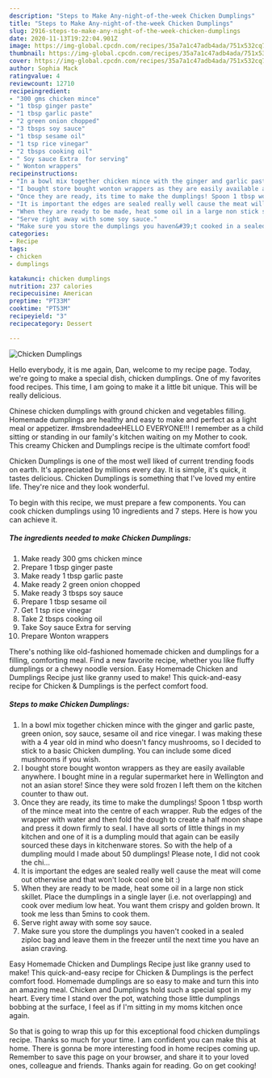 ```yaml
---
description: "Steps to Make Any-night-of-the-week Chicken Dumplings"
title: "Steps to Make Any-night-of-the-week Chicken Dumplings"
slug: 2916-steps-to-make-any-night-of-the-week-chicken-dumplings
date: 2020-11-13T19:22:04.901Z
image: https://img-global.cpcdn.com/recipes/35a7a1c47adb4ada/751x532cq70/chicken-dumplings-recipe-main-photo.jpg
thumbnail: https://img-global.cpcdn.com/recipes/35a7a1c47adb4ada/751x532cq70/chicken-dumplings-recipe-main-photo.jpg
cover: https://img-global.cpcdn.com/recipes/35a7a1c47adb4ada/751x532cq70/chicken-dumplings-recipe-main-photo.jpg
author: Sophia Mack
ratingvalue: 4
reviewcount: 12710
recipeingredient:
- "300 gms chicken mince"
- "1 tbsp ginger paste"
- "1 tbsp garlic paste"
- "2 green onion chopped"
- "3 tbsps soy sauce"
- "1 tbsp sesame oil"
- "1 tsp rice vinegar"
- "2 tbsps cooking oil"
- " Soy sauce Extra  for serving"
- " Wonton wrappers"
recipeinstructions:
- "In a bowl mix together chicken mince with the ginger and garlic paste, green onion, soy sauce, sesame oil and rice vinegar. I was making these with a 4 year old in mind who doesn&#39;t fancy mushrooms, so I decided to stick to a basic Chicken dumpling. You can include some diced mushrooms if you wish."
- "I bought store bought wonton wrappers as they are easily available anywhere. I bought mine in a regular supermarket here in Wellington and not an asian store! Since they were sold frozen I left them on the kitchen counter to thaw out."
- "Once they are ready, its time to make the dumplings! Spoon 1 tbsp worth of the mince meat into the centre of each wrapper. Rub the edges of the wrapper with water and then fold the dough to create a half moon shape and press it down firmly to seal. I have all sorts of little things in my kitchen and one of it is a dumpling mould that again can be easily sourced these days in kitchenware stores. So with the help of a dumpling mould I made about 50 dumplings! Please note, I did not cook the chi..."
- "It is important the edges are sealed really well cause the meat will come out otherwise and that won&#39;t look cool one bit :)"
- "When they are ready to be made, heat some oil in a large non stick skillet. Place the dumplings in a single layer (i.e. not overlapping) and cook over medium low heat. You want them crispy and golden brown. It took me less than 5mins to cook them."
- "Serve right away with some soy sauce."
- "Make sure you store the dumplings you haven&#39;t cooked in a sealed ziploc bag and leave them in the freezer until the next time you have an asian craving."
categories:
- Recipe
tags:
- chicken
- dumplings

katakunci: chicken dumplings 
nutrition: 237 calories
recipecuisine: American
preptime: "PT33M"
cooktime: "PT53M"
recipeyield: "3"
recipecategory: Dessert

---
```



![Chicken Dumplings](https://img-global.cpcdn.com/recipes/35a7a1c47adb4ada/751x532cq70/chicken-dumplings-recipe-main-photo.jpg)

Hello everybody, it is me again, Dan, welcome to my recipe page. Today, we're going to make a special dish, chicken dumplings. One of my favorites food recipes. This time, I am going to make it a little bit unique. This will be really delicious.

Chinese chicken dumplings with ground chicken and vegetables filling. Homemade dumplings are healthy and easy to make and perfect as a light meal or appetizer. #msbrendadeeHELLO EVERYONE!!! I remember as a child sitting or standing in our family&#39;s kitchen waiting on my Mother to cook. This creamy Chicken and Dumplings recipe is the ultimate comfort food!

Chicken Dumplings is one of the most well liked of current trending foods on earth. It's appreciated by millions every day. It is simple, it's quick, it tastes delicious. Chicken Dumplings is something that I've loved my entire life. They're nice and they look wonderful.


To begin with this recipe, we must prepare a few components. You can cook chicken dumplings using 10 ingredients and 7 steps. Here is how you can achieve it.

<!--inarticleads1-->

##### The ingredients needed to make Chicken Dumplings:

1. Make ready 300 gms chicken mince
1. Prepare 1 tbsp ginger paste
1. Make ready 1 tbsp garlic paste
1. Make ready 2 green onion chopped
1. Make ready 3 tbsps soy sauce
1. Prepare 1 tbsp sesame oil
1. Get 1 tsp rice vinegar
1. Take 2 tbsps cooking oil
1. Take  Soy sauce Extra  for serving
1. Prepare  Wonton wrappers


There&#39;s nothing like old-fashioned homemade chicken and dumplings for a filling, comforting meal. Find a new favorite recipe, whether you like fluffy dumplings or a chewy noodle version. Easy Homemade Chicken and Dumplings Recipe just like granny used to make! This quick-and-easy recipe for Chicken &amp; Dumplings is the perfect comfort food. 

<!--inarticleads2-->

##### Steps to make Chicken Dumplings:

1. In a bowl mix together chicken mince with the ginger and garlic paste, green onion, soy sauce, sesame oil and rice vinegar. I was making these with a 4 year old in mind who doesn&#39;t fancy mushrooms, so I decided to stick to a basic Chicken dumpling. You can include some diced mushrooms if you wish.
1. I bought store bought wonton wrappers as they are easily available anywhere. I bought mine in a regular supermarket here in Wellington and not an asian store! Since they were sold frozen I left them on the kitchen counter to thaw out.
1. Once they are ready, its time to make the dumplings! Spoon 1 tbsp worth of the mince meat into the centre of each wrapper. Rub the edges of the wrapper with water and then fold the dough to create a half moon shape and press it down firmly to seal. I have all sorts of little things in my kitchen and one of it is a dumpling mould that again can be easily sourced these days in kitchenware stores. So with the help of a dumpling mould I made about 50 dumplings! Please note, I did not cook the chi...
1. It is important the edges are sealed really well cause the meat will come out otherwise and that won&#39;t look cool one bit :)
1. When they are ready to be made, heat some oil in a large non stick skillet. Place the dumplings in a single layer (i.e. not overlapping) and cook over medium low heat. You want them crispy and golden brown. It took me less than 5mins to cook them.
1. Serve right away with some soy sauce.
1. Make sure you store the dumplings you haven&#39;t cooked in a sealed ziploc bag and leave them in the freezer until the next time you have an asian craving.


Easy Homemade Chicken and Dumplings Recipe just like granny used to make! This quick-and-easy recipe for Chicken &amp; Dumplings is the perfect comfort food. Homemade dumplings are so easy to make and turn this into an amazing meal. Chicken and Dumplings hold such a special spot in my heart. Every time I stand over the pot, watching those little dumplings bobbing at the surface, I feel as if I&#39;m sitting in my moms kitchen once again. 

So that is going to wrap this up for this exceptional food chicken dumplings recipe. Thanks so much for your time. I am confident you can make this at home. There is gonna be more interesting food in home recipes coming up. Remember to save this page on your browser, and share it to your loved ones, colleague and friends. Thanks again for reading. Go on get cooking!

